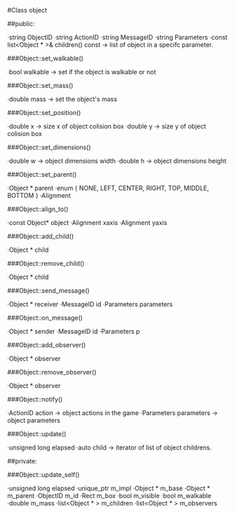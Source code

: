 #Class object

##public:

·string ObjectID
·string ActionID
·string MessageID
·string Parameters
·const list<Object * >& children() const → list of object in a specifc parameter.

###Object::set_walkable()

·bool walkable → set if the object is walkable or not

###Object::set_mass()

·double mass → set the object's mass

###Object::set_position()

·double x → size x of object colision box
·double y → size y of object colision box

###Object::set_dimensions()

·double w → object dimensions width
·double h → object dimensions height

###Object::set_parent()

·Object * parent
·enum { NONE, LEFT, CENTER, RIGHT, TOP, MIDDLE, BOTTOM }
·Alignment

###Object::align_to()

·const Object* object
·Alignment xaxis
·Alignment yaxis

###Object::add_child()

·Object * child

###Object::remove_child()

·Object * child

###Object::send_message()

·Object * receiver
·MessageID id
·Parameters parameters

###Object::on_message()

·Object * sender
·MessageID id
·Parameters p

###Object::add_observer()

·Object * observer

###Object::remove_observer()

·Object * observer

###Object::notify()

·ActionID action → object actions in the game
·Parameters parameters → object parameters

###Object::update()

·unsigned long elapsed
·auto child → iterator of list of object childrens.

##private:

###Object::update_self()

·unsigned long elapsed
·unique_ptr<Impl> m_impl
·Object * m_base
·Object * m_parent
·ObjectID m_id
·Rect m_box
·bool m_visible
·bool m_walkable
·double m_mass
·list<Object * > m_children
·list<Object * > m_observers
